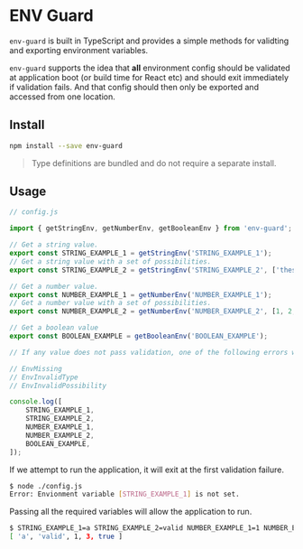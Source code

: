 # ENV Guard

`env-guard` is built in TypeScript and provides a simple methods for validting and exporting
environment variables.

`env-guard` supports the idea that **all** environment config should be validated at application
boot (or build time for React etc) and should exit immediately if validation fails. And that config
should then only be exported and accessed from one location.

## Install

```bash
npm install --save env-guard
```

> Type definitions are bundled and do not require a separate install.

## Usage

```typescript
// config.js

import { getStringEnv, getNumberEnv, getBooleanEnv } from 'env-guard';

// Get a string value.
export const STRING_EXAMPLE_1 = getStringEnv('STRING_EXAMPLE_1');
// Get a string value with a set of possibilities.
export const STRING_EXAMPLE_2 = getStringEnv('STRING_EXAMPLE_2', ['these', 'are', 'valid']);

// Get a number value.
export const NUMBER_EXAMPLE_1 = getNumberEnv('NUMBER_EXAMPLE_1');
// Get a number value with a set of possibilities.
export const NUMBER_EXAMPLE_2 = getNumberEnv('NUMBER_EXAMPLE_2', [1, 2, 3]);

// Get a boolean value
export const BOOLEAN_EXAMPLE = getBooleanEnv('BOOLEAN_EXAMPLE');

// If any value does not pass validation, one of the following errors will be thrown.

// EnvMissing
// EnvInvalidType
// EnvInvalidPossibility

console.log([
    STRING_EXAMPLE_1,
    STRING_EXAMPLE_2,
    NUMBER_EXAMPLE_1,
    NUMBER_EXAMPLE_2,
    BOOLEAN_EXAMPLE,
]);
```

If we attempt to run the application, it will exit at the first validation failure.

```bash
$ node ./config.js
Error: Envionment variable [STRING_EXAMPLE_1] is not set.
```

Passing all the required variables will allow the application to run.

```bash
$ STRING_EXAMPLE_1=a STRING_EXAMPLE_2=valid NUMBER_EXAMPLE_1=1 NUMBER_EXAMPLE_2=3 BOOLEAN_EXAMPLE=true node ./config.js
[ 'a', 'valid', 1, 3, true ]
```
